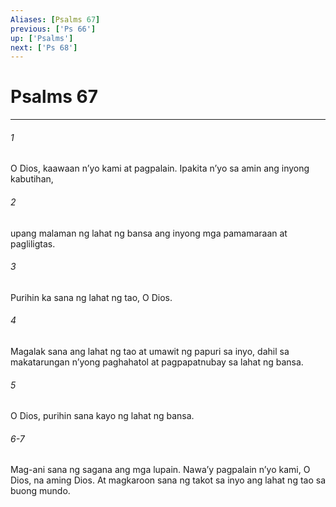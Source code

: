 ```yaml
---
Aliases: [Psalms 67]
previous: ['Ps 66']
up: ['Psalms']
next: ['Ps 68']
---
```

# Psalms 67

***

###### 1
O Dios, kaawaan nʼyo kami at pagpalain. Ipakita nʼyo sa amin ang inyong kabutihan, 

###### 2
upang malaman ng lahat ng bansa ang inyong mga pamamaraan at pagliligtas. 

###### 3
Purihin ka sana ng lahat ng tao, O Dios. 

###### 4
Magalak sana ang lahat ng tao at umawit ng papuri sa inyo, dahil sa makatarungan nʼyong paghahatol at pagpapatnubay sa lahat ng bansa. 

###### 5
O Dios, purihin sana kayo ng lahat ng bansa.

###### 6-7
Mag-ani sana ng sagana ang mga lupain. Nawaʼy pagpalain nʼyo kami, O Dios, na aming Dios. At magkaroon sana ng takot sa inyo ang lahat ng tao sa buong mundo.
